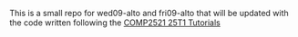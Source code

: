 This is a small repo for wed09-alto and fri09-alto that will be updated with the code written following the <a href="https://webcms3.cse.unsw.edu.au/COMP2521/25T1/">COMP2521 25T1 Tutorials</a>
